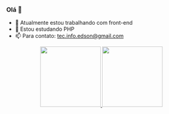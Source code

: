 ### Olá 👋





- 🔭 Atualmente estou trabalhando com front-end
- 🌱 Estou estudando PHP
- 📫 Para contato: tec.info.edson@gmail.com

<div align="center">
  <a href="https://github.com/edsoncmach">
  <img height="160em" src="https://github-readme-stats.vercel.app/api?username=edsoncmach&show_icons=true&theme=dracula&include_all_commits=true&count_private=true"/>
  <img height="160em" src="https://github-readme-stats.vercel.app/api/top-langs/?username=edsoncmach&layout=compact&langs_count=7&theme=dracula"/>
</div>
